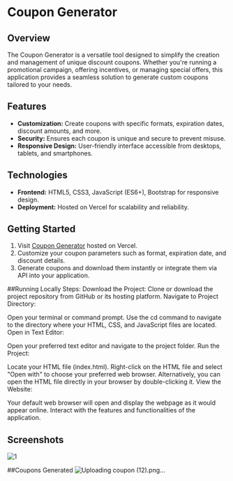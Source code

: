 # Coupon Generator

## Overview
The Coupon Generator is a versatile tool designed to simplify the creation and management of unique discount coupons. Whether you're running a promotional campaign, offering incentives, or managing special offers, this application provides a seamless solution to generate custom coupons tailored to your needs.

## Features
- **Customization:** Create coupons with specific formats, expiration dates, discount amounts, and more.
- **Security:** Ensures each coupon is unique and secure to prevent misuse.
- **Responsive Design:** User-friendly interface accessible from desktops, tablets, and smartphones.

## Technologies
- **Frontend:** HTML5, CSS3, JavaScript (ES6+), Bootstrap for responsive design.
- **Deployment:** Hosted on Vercel for scalability and reliability.

## Getting Started
1. Visit [Coupon Generator](https://coupon-generator-xi.vercel.app/) hosted on Vercel.
2. Customize your coupon parameters such as format, expiration date, and discount details.
3. Generate coupons and download them instantly or integrate them via API into your application.

##Running Locally
Steps:
Download the Project:
Clone or download the project repository from GitHub or its hosting platform.
Navigate to Project Directory:

Open your terminal or command prompt.
Use the cd command to navigate to the directory where your HTML, CSS, and JavaScript files are located.
Open in Text Editor:

Open your preferred text editor and navigate to the project folder.
Run the Project:

Locate your HTML file (index.html).
Right-click on the HTML file and select "Open with" to choose your preferred web browser.
Alternatively, you can open the HTML file directly in your browser by double-clicking it.
View the Website:

Your default web browser will open and display the webpage as it would appear online.
Interact with the features and functionalities of the application.

## Screenshots
![1](https://github.com/Sagar-03/Coupon-Generator/assets/146898741/27252913-a413-4260-9324-f36aafe7d969)

##Coupons Generated
![Uploading coupon (12).png…]()



